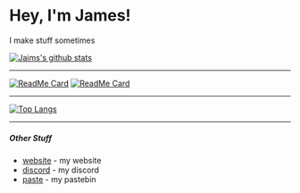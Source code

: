 # Hey, I'm James!
I make stuff sometimes

[![Jaims's github stats](https://github-readme-stats.vercel.app/api?username=jaimss&show_icons=true&theme=algolia&count_private=true)](https://jaims.dev)

---

[![ReadMe Card](https://github-readme-stats.vercel.app/api/pin/?username=jaimss&repo=mcutils&theme=algolia)](https://github.com/jaimss/mcutils)  [![ReadMe Card](https://github-readme-stats.vercel.app/api/pin/?username=jaimss&repo=jdautils&theme=algolia)](https://github.com/jaimss/jdautils)

---

[![Top Langs](https://github-readme-stats.vercel.app/api/top-langs/?username=jaimss&layout=compact)](https://jaims.dev)

---

##### Other Stuff
- [website](https://jaims.dev) - my website
- [discord](https://discord.jaims.dev) - my discord
- [paste](https://paste.jaims.dev) - my pastebin 
